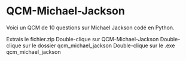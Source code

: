 # QCM-Michael-Jackson
Voici un QCM de 10 questions sur Michael Jackson codé en Python.

Extrais le fichier.zip
Double-clique sur QCM-Michael-Jackson
Double-clique sur le dossier qcm_michael_jackson
Double-clique sur le .exe qcm_michael_jackson
